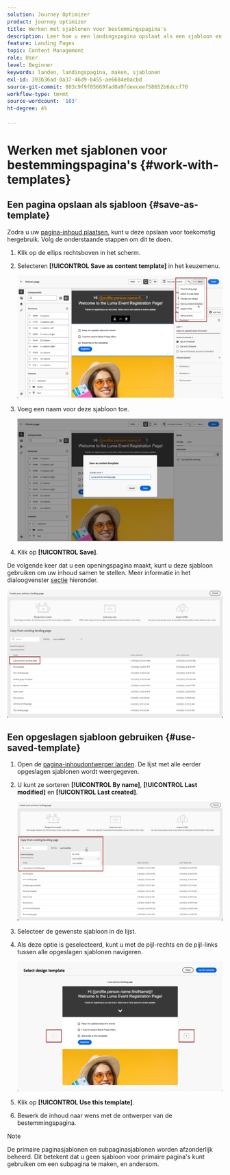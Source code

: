 ```yaml
---
solution: Journey Optimizer
product: journey optimizer
title: Werken met sjablonen voor bestemmingspagina's
description: Leer hoe u een landingspagina opslaat als een sjabloon en deze opnieuw gebruikt in Journey Optimizer
feature: Landing Pages
topic: Content Management
role: User
level: Beginner
keywords: landen, landingspagina, maken, sjablonen
exl-id: 393b36ad-0a37-46d9-b455-ae6684e0acbd
source-git-commit: 803c9f9f05669fad0a9fdeeceef58652b6dccf70
workflow-type: tm+mt
source-wordcount: '183'
ht-degree: 4%

---
```


# Werken met sjablonen voor bestemmingspagina&#39;s {#work-with-templates}

## Een pagina opslaan als sjabloon {#save-as-template}

Zodra u uw [pagina-inhoud plaatsen](lp-content.md), kunt u deze opslaan voor toekomstig hergebruik. Volg de onderstaande stappen om dit te doen.

1. Klik op de ellips rechtsboven in het scherm.

1. Selecteren **[!UICONTROL Save as content template]** in het keuzemenu.

   ![](assets/lp_designer-save-template.png)

1. Voeg een naam voor deze sjabloon toe.

   ![](assets/lp_designer-template-name.png)

1. Klik op **[!UICONTROL Save]**.

De volgende keer dat u een openingspagina maakt, kunt u deze sjabloon gebruiken om uw inhoud samen te stellen. Meer informatie in het dialoogvenster [sectie](#use-saved-template) hieronder.

![](assets/lp_designer-saved-template.png)

## Een opgeslagen sjabloon gebruiken {#use-saved-template}

1. Open de [pagina-inhoudontwerper landen](design-lp.md). De lijst met alle eerder opgeslagen sjablonen wordt weergegeven.

1. U kunt ze sorteren **[!UICONTROL By name]**, **[!UICONTROL Last modified]** en **[!UICONTROL Last created]**.

   ![](assets/lp_designer-saved-templates.png)

1. Selecteer de gewenste sjabloon in de lijst.

1. Als deze optie is geselecteerd, kunt u met de pijl-rechts en de pijl-links tussen alle opgeslagen sjablonen navigeren.

   ![](assets/lp_designer-saved-templates-navigate.png)

1. Klik op **[!UICONTROL Use this template]**.

1. Bewerk de inhoud naar wens met de ontwerper van de bestemmingspagina.

>[!NOTE]
>
>De primaire paginasjablonen en subpaginasjablonen worden afzonderlijk beheerd. Dit betekent dat u geen sjabloon voor primaire pagina&#39;s kunt gebruiken om een subpagina te maken, en andersom.
